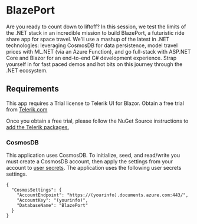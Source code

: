 # BlazePort

Are you ready to count down to liftoff? In this session, we test the limits of the .NET stack in an incredible mission to build BlazePort, a futuristic ride share app for space travel. We'll use a mashup of the latest in .NET technologies: leveraging CosmosDB for data persistence, model travel prices with ML.NET (via an Azure Function), and go full-stack with ASP.NET Core and Blazor for an end-to-end C# development experience. Strap yourself in for fast paced demos and hot bits on this journey through the .NET ecosystem.

## Requirements

This app requires a Trial license to Telerik UI for Blazor. Obtain a free trial from [Telerik.com](https://www.telerik.com/blazor-ui)

Once you obtain a free trial, please follow the NuGet Source instructions to [add the Telerik packages.](https://docs.telerik.com/blazor-ui/installation/nuget)

### CosmosDB

This application uses CosmosDB. To initialize, seed, and read/write you must create a CosmosDB account, then apply the settings from your account to [user secrets](https://docs.microsoft.com/en-us/aspnet/core/security/app-secrets?view=aspnetcore-2.2&tabs=windows). The application uses the following user secrets settings.

```
{
  "CosmosSettings": {
    "AccountEndpoint": "https://(yourinfo).documents.azure.com:443/",
    "AccountKey": "(yourinfo)",
    "DatabaseName": "BlazePort"
  }
}
```